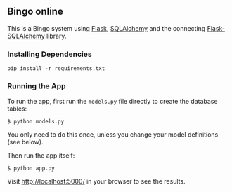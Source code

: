 ## Bingo online

This is a Bingo system using [Flask](http://flask.pocoo.org), [SQLAlchemy](http://www.sqlalchemy.org/) and the connecting [Flask-SQLAlchemy](http://flask-sqlalchemy.pocoo.org) library.

### Installing Dependencies

```
pip install -r requirements.txt
```

### Running the App

To run the app, first run the `models.py` file directly to create the database tables:

```
$ python models.py
```

You only need to do this once, unless you change your model definitions (see below).

Then run the app itself:

```
$ python app.py
```

Visit [http://localhost:5000/](http://localhost:5000/) in your browser to see the results.
